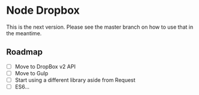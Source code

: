 # Node Dropbox

This is the next version. Please see the master branch on how to use that in the meantime.

## Roadmap

- [ ] Move to DropBox v2 API
- [ ] Move to Gulp
- [ ] Start using a different library aside from Request
- [ ] ES6...